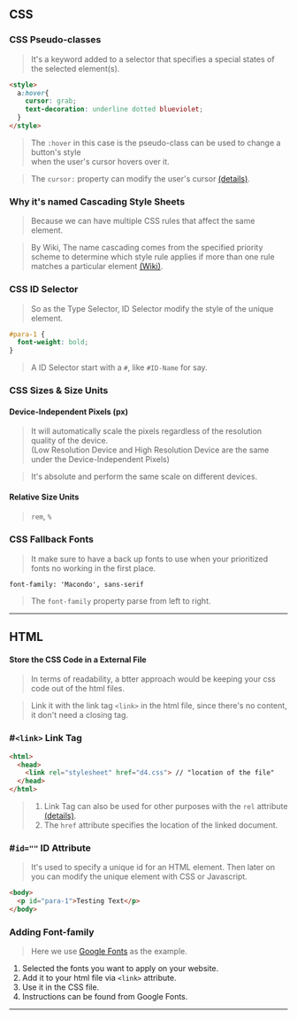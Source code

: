 ## CSS
### CSS Pseudo-classes
> It's a keyword added to a selector that specifies a special states of the selected element(s).
```html
<style>
  a:hover{
    cursor: grab;
    text-decoration: underline dotted blueviolet;
  }
</style>
```
> The `:hover` in this case is the pseudo-class can be used to change a button's style<br/>
when the user's cursor hovers over it.

> The `cursor:` property can modify the user's cursor [(details)](https://developer.mozilla.org/en-US/docs/Web/CSS/cursor).

### Why it's named Cascading Style Sheets
> Because we can have multiple CSS rules that affect the same element. <br/>

> By Wiki, The name cascading comes from the specified priority scheme to determine which style rule applies 
if more than one rule matches a particular element [(Wiki)](https://en.wikipedia.org/wiki/CSS#:~:text=The%20name%20cascading%20comes%20from,Wide%20Web%20Consortium%20(W3C).). 

### CSS ID Selector
> So as the Type Selector, ID Selector modify the style of the unique element.
```css
#para-1 {
  font-weight: bold;
}
```
> A ID Selector start with a `#`, like `#ID-Name` for say.

### CSS Sizes & Size Units
#### Device-Independent Pixels (px)
> It will automatically scale the pixels regardless of the resolution quality of the device.<br/>
(Low Resolution Device and High Resolution Device are the same under the Device-Independent Pixels)

> It's absolute and perform the same scale on different devices.

#### Relative Size Units
> `rem`, `%`

### CSS Fallback Fonts
> It make sure to have a back up fonts to use when your prioritized fonts no working in the first place.

`font-family: 'Macondo', sans-serif`

> The `font-family` property parse from left to right.

---

## HTML
#### Store the CSS Code in a External File
> In terms of readability, a btter approach would be keeping your css code out of the html files.

> Link it with the link tag `<link>` in the html file, since there's no content, it don't need a closing tag.
### #`<link>` Link Tag
```html
<html>
  <head>
    <link rel="stylesheet" href="d4.css"> // "location of the file"
  </head>
</html>
```
> 1. Link Tag can also be used for other purposes with the `rel` attribute [(details)](https://www.w3schools.com/tags/att_link_rel.asp).
> 2. The `href` attribute specifies the location of the linked document.

### #`id=""` ID Attribute
> It's used to specify a unique id for an HTML element. Then later on you can modify the unique element with CSS or Javascript.
```html
<body>
  <p id="para-1">Testing Text</p>
</body>
```

### Adding Font-family
> Here we use [Google Fonts](https://fonts.google.com/) 
as the example.
1. Selected the fonts you want to apply on your website.
2. Add it to your html file via `<link>` attribute.
3. Use it in the CSS file.
4. Instructions can be found from Google Fonts.
---


